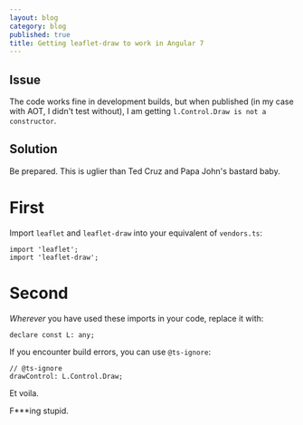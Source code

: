 ```yaml
---
layout: blog
category: blog
published: true
title: Getting leaflet-draw to work in Angular 7
---
```

## Issue

The code works fine in development builds, but when published (in my case with AOT, I didn't test without), I am getting `l.Control.Draw is not a constructor`.

## Solution

Be prepared. This is uglier than Ted Cruz and Papa John's bastard baby.

# First
Import `leaflet` and `leaflet-draw` into your equivalent of `vendors.ts`:

    import 'leaflet';
    import 'leaflet-draw';
    
# Second
*Wherever* you have used these imports in your code, replace it with:

    declare const L: any;
    
If you encounter build errors, you can use `@ts-ignore`:

	// @ts-ignore
	drawControl: L.Control.Draw;

Et voila.

F***ing stupid.
